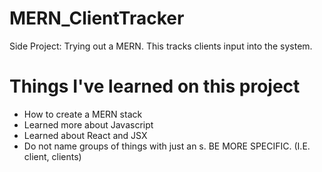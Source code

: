 MERN_ClientTracker
===
Side Project: Trying out a MERN. This tracks clients input into the system.

Things I've learned on this project
===
+ How to create a MERN stack
+ Learned more about Javascript
+ Learned about React and JSX
+ Do not name groups of things with just an s. BE MORE SPECIFIC. (I.E. client, clients)
